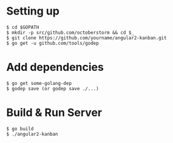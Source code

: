 # Setting up
```
$ cd $GOPATH
$ mkdir -p src/github.com/octoberstorm && cd $_
$ git clone https://github.com/yourname/angular2-kanban.git
$ go get -u github.com/tools/godep
```

# Add dependencies
```
$ go get some-golang-dep
$ godep save (or godep save ./...)
```

# Build & Run Server
```
$ go build
$ ./angular2-kanban
```

